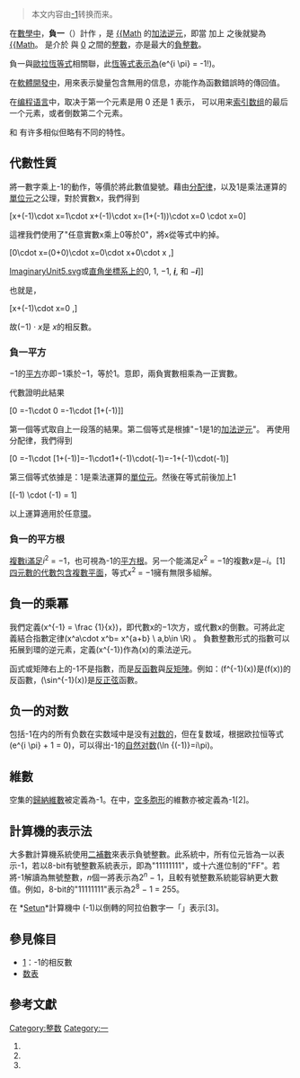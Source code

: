 > 本文内容由[-1](https://zh.wikipedia.org/wiki/-1)转换而来。


在[數學中](https://zh.wikipedia.org/wiki/數學 "wikilink")，**負一**（）計作 ，是 [{{Math](../Page/1.md "wikilink") 的[加法逆元](https://zh.wikipedia.org/wiki/加法逆元 "wikilink")，即當  加上  之後就變為 [{{Math](../Page/0.md "wikilink")。  是介於  與 [0](../Page/0.md "wikilink") 之間的[整數](../Page/整数.md "wikilink")，亦是最大的[負整數](https://zh.wikipedia.org/wiki/負整數 "wikilink")。

負一與[歐拉恆等式](../Page/歐拉恆等式.md "wikilink")相關聯，此[恆等式表示為](https://zh.wikipedia.org/wiki/恆等式 "wikilink")\(e^{i \pi} = -1\!\)。

在[軟體開發中](https://zh.wikipedia.org/wiki/軟體開發 "wikilink")，用來表示變量包含無用的信息，亦能作為函數錯誤時的傳回值。

在[编程语言](../Page/编程语言.md "wikilink")中，取决于第一个元素是用 0 还是 1 表示， 可以用来[索引](https://zh.wikipedia.org/wiki/索引 "wikilink")[数组](../Page/数组.md "wikilink")的最后一个元素，或者倒数第二个元素。

和  有许多相似但略有不同的特性。

## 代數性質

將一數字乘上-1的動作，等價於將此數值變號。藉由[分配律](../Page/分配律.md "wikilink")，以及1是乘法運算的[單位元](../Page/單位元.md "wikilink")之公理，對於實數x，我們得到

\[x+(-1)\cdot x=1\cdot x+(-1)\cdot x=(1+(-1))\cdot x=0 \cdot x=0\]

這裡我們使用了"任意實數x乘上0等於0"，將x從等式中約掉。

\[0\cdot x=(0+0)\cdot x=0\cdot x+0\cdot x \,\]

[ImaginaryUnit5.svg](https://zh.wikipedia.org/wiki/File:ImaginaryUnit5.svg "fig:ImaginaryUnit5.svg")或[直角坐標系上的](https://zh.wikipedia.org/wiki/直角坐標系 "wikilink")0, 1, −1, ***[i](../Page/虛數單位.md "wikilink")***, 和 −***i***\]\]

也就是，

\[x+(-1)\cdot x=0 \,\]

故(−1) · *x*是 *x*的相反數。

### 負一平方

−1的[平方](../Page/平方.md "wikilink")亦即−1乘於−1，等於1。意即，兩負實數相乘為一正實數。

代數證明此結果

\[0 =-1\cdot 0 =-1\cdot [1+(-1)]\]

第一個等式取自上一段落的結果。第二個等式是根據"−1是1的[加法逆元](https://zh.wikipedia.org/wiki/加法逆元 "wikilink")"。 再使用分配律，我們得到

\[0 =-1\cdot [1+(-1)]=-1\cdot1+(-1)\cdot(-1)=-1+(-1)\cdot(-1)\]

第三個等式依據是：1是乘法運算的[單位元](../Page/單位元.md "wikilink")。然後在等式前後加上1

\[(-1) \cdot (-1) = 1\]

以上運算適用於任意[環](../Page/环_\(代数\).md "wikilink")。

### 負一的平方根

[複數i滿足](../Page/虛數單位.md "wikilink")*i*<sup>2</sup> = −1，也可視為-1的[平方根](../Page/平方根.md "wikilink")。另一个能滿足*x*<sup>2</sup> = −1的複數*x*是−*i*。\[1\][四元數的代數包含複數平面](https://zh.wikipedia.org/wiki/四元數 "wikilink")，等式*x*<sup>2</sup> = −1擁有無限多組解。

## 負一的乘冪

我們定義\(x^{-1} = \frac {1}{x}\)，即代數x的−1次方，或代數x的倒數。可將此定義結合指數定律\(x^a\cdot x^b= x^{a+b} \  a,b\in \R\) 。 負數整數形式的指數可以拓展到環的逆元素，定義\(x^{-1}\)作為\(x\)的乘法逆元。

函式或矩陣右上的-1不是指數，而是[反函數](../Page/反函數.md "wikilink")與[反矩陣](https://zh.wikipedia.org/wiki/反矩陣 "wikilink")。例如：\(f^{-1}(x)\)是\(f(x)\)的反函數，\(\sin^{-1}(x)\)是[反正弦](../Page/反正弦.md "wikilink")函數。

## 负一的对数

包括-1在内的所有负数在实数域中是没有[对数的](https://zh.wikipedia.org/wiki/对数 "wikilink")，但在复数域，根据欧拉恒等式\(e^{i \pi} + 1 = 0\)，可以得出-1的[自然对数](https://zh.wikipedia.org/wiki/自然对数 "wikilink")\(\ln {(-1)}=i\pi\)。

## 維數

空集的[歸納維數](../Page/歸納維數.md "wikilink")被定義為-1。在中，[空多胞形](../Page/空多胞形.md "wikilink")的維數亦被定義為-1\[2\]。

## 計算機的表示法

大多數計算機系統使用[二補數](../Page/二補數.md "wikilink")來表示負號整數。此系統中，所有位元皆為一以表示-1，若以8-bit有號整數系統表示，即為"11111111"，或十六進位制的"FF"。若將-1解讀為無號整數，*n*個一將表示為2<sup>*n*</sup> − 1，且較有號整數系統能容納更大數值。例如，8-bit的"11111111"表示為2<sup>8</sup> − 1 = 255。

在 *[Setun](../Page/Сетунь.md "wikilink")*計算機中 \(-1\)以倒轉的阿拉伯數字一「」表示\[3\]。

## 參見條目

  - [1](../Page/1.md "wikilink")：-1的相反數
  - [数表](https://zh.wikipedia.org/wiki/数表 "wikilink")

## 參考文獻

<references/>

[Category:整数](https://zh.wikipedia.org/wiki/Category:整数 "wikilink") [Category:一](https://zh.wikipedia.org/wiki/Category:一 "wikilink")

1.
2.
3.